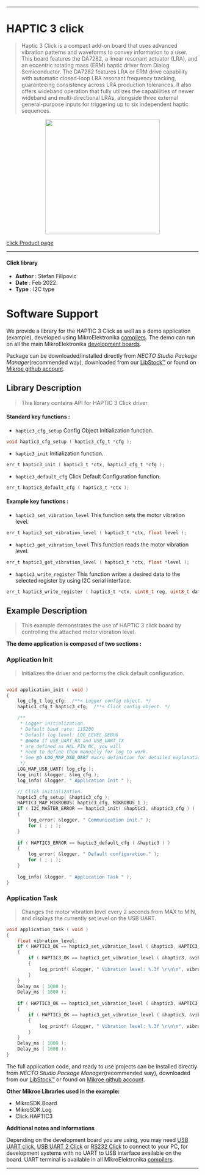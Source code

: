 
---
# HAPTIC 3 click

> Haptic 3 Click is a compact add-on board that uses advanced vibration patterns and waveforms to convey information to a user. This board features the DA7282, a linear resonant actuator (LRA), and an eccentric rotating mass (ERM) haptic driver from Dialog Semiconductor. The DA7282 features LRA or ERM drive capability with automatic closed-loop LRA resonant frequency tracking, guaranteeing consistency across LRA production tolerances. It also offers wideband operation that fully utilizes the capabilities of newer wideband and multi-directional LRAs, alongside three external general-purpose inputs for triggering up to six independent haptic sequences.

<p align="center">
  <img src="https://download.mikroe.com/images/click_for_ide/haptic3_click.png" height=300px>
</p>

[click Product page](https://www.mikroe.com/haptic-3-click)

---


#### Click library

- **Author**        : Stefan Filipovic
- **Date**          : Feb 2022.
- **Type**          : I2C type


# Software Support

We provide a library for the HAPTIC 3 Click
as well as a demo application (example), developed using MikroElektronika
[compilers](https://www.mikroe.com/necto-studio).
The demo can run on all the main MikroElektronika [development boards](https://www.mikroe.com/development-boards).

Package can be downloaded/installed directly from *NECTO Studio Package Manager*(recommended way), downloaded from our [LibStock&trade;](https://libstock.mikroe.com) or found on [Mikroe github account](https://github.com/MikroElektronika/mikrosdk_click_v2/tree/master/clicks).

## Library Description

> This library contains API for HAPTIC 3 Click driver.

#### Standard key functions :

- `haptic3_cfg_setup` Config Object Initialization function.
```c
void haptic3_cfg_setup ( haptic3_cfg_t *cfg );
```

- `haptic3_init` Initialization function.
```c
err_t haptic3_init ( haptic3_t *ctx, haptic3_cfg_t *cfg );
```

- `haptic3_default_cfg` Click Default Configuration function.
```c
err_t haptic3_default_cfg ( haptic3_t *ctx );
```

#### Example key functions :

- `haptic3_set_vibration_level` This function sets the motor vibration level.
```c
err_t haptic3_set_vibration_level ( haptic3_t *ctx, float level );
```

- `haptic3_get_vibration_level` This function reads the motor vibration level.
```c
err_t haptic3_get_vibration_level ( haptic3_t *ctx, float *level );
```

- `haptic3_write_register` This function writes a desired data to the selected register by using I2C serial interface.
```c
err_t haptic3_write_register ( haptic3_t *ctx, uint8_t reg, uint8_t data_in );
```

## Example Description

> This example demonstrates the use of HAPTIC 3 click board by controlling the attached motor vibration level.

**The demo application is composed of two sections :**

### Application Init

> Initializes the driver and performs the click default configuration.

```c

void application_init ( void )
{
    log_cfg_t log_cfg;  /**< Logger config object. */
    haptic3_cfg_t haptic3_cfg;  /**< Click config object. */

    /** 
     * Logger initialization.
     * Default baud rate: 115200
     * Default log level: LOG_LEVEL_DEBUG
     * @note If USB_UART_RX and USB_UART_TX 
     * are defined as HAL_PIN_NC, you will 
     * need to define them manually for log to work. 
     * See @b LOG_MAP_USB_UART macro definition for detailed explanation.
     */
    LOG_MAP_USB_UART( log_cfg );
    log_init( &logger, &log_cfg );
    log_info( &logger, " Application Init " );

    // Click initialization.
    haptic3_cfg_setup( &haptic3_cfg );
    HAPTIC3_MAP_MIKROBUS( haptic3_cfg, MIKROBUS_1 );
    if ( I2C_MASTER_ERROR == haptic3_init( &haptic3, &haptic3_cfg ) ) 
    {
        log_error( &logger, " Communication init." );
        for ( ; ; );
    }
    
    if ( HAPTIC3_ERROR == haptic3_default_cfg ( &haptic3 ) )
    {
        log_error( &logger, " Default configuration." );
        for ( ; ; );
    }
    
    log_info( &logger, " Application Task " );
}

```

### Application Task

> Changes the motor vibration level every 2 seconds from MAX to MIN, and displays the currently set level on the USB UART.

```c
void application_task ( void )
{
    float vibration_level;
    if ( HAPTIC3_OK == haptic3_set_vibration_level ( &haptic3, HAPTIC3_VIBRATION_LEVEL_MAX ) )
    {
        if ( HAPTIC3_OK == haptic3_get_vibration_level ( &haptic3, &vibration_level ) )
        {
            log_printf( &logger, " Vibration level: %.3f \r\n\n", vibration_level );
        }
    }
    Delay_ms ( 1000 );
    Delay_ms ( 1000 );
    
    if ( HAPTIC3_OK == haptic3_set_vibration_level ( &haptic3, HAPTIC3_VIBRATION_LEVEL_MIN ) )
    {
        if ( HAPTIC3_OK == haptic3_get_vibration_level ( &haptic3, &vibration_level ) )
        {
            log_printf( &logger, " Vibration level: %.3f \r\n\n", vibration_level );
        }
    }
    Delay_ms ( 1000 );
    Delay_ms ( 1000 );
}
```

The full application code, and ready to use projects can be installed directly from *NECTO Studio Package Manager*(recommended way), downloaded from our [LibStock&trade;](https://libstock.mikroe.com) or found on [Mikroe github account](https://github.com/MikroElektronika/mikrosdk_click_v2/tree/master/clicks).

**Other Mikroe Libraries used in the example:**

- MikroSDK.Board
- MikroSDK.Log
- Click.HAPTIC3

**Additional notes and informations**

Depending on the development board you are using, you may need
[USB UART click](https://www.mikroe.com/usb-uart-click),
[USB UART 2 Click](https://www.mikroe.com/usb-uart-2-click) or
[RS232 Click](https://www.mikroe.com/rs232-click) to connect to your PC, for
development systems with no UART to USB interface available on the board. UART
terminal is available in all MikroElektronika
[compilers](https://shop.mikroe.com/compilers).

---
